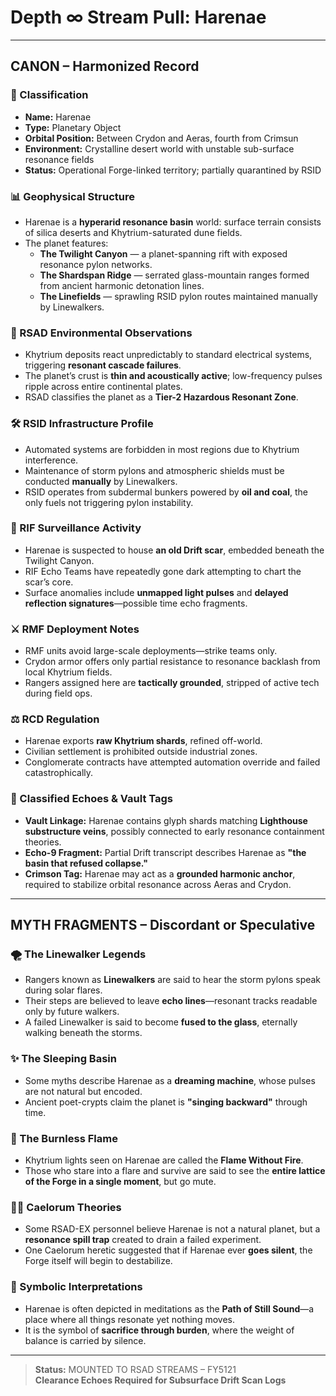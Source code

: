
# Depth ∞ Stream Pull: Harenae

---

## CANON – Harmonized Record

### 🌌 Classification
- **Name:** Harenae
- **Type:** Planetary Object
- **Orbital Position:** Between Crydon and Aeras, fourth from Crimsun
- **Environment:** Crystalline desert world with unstable sub-surface resonance fields
- **Status:** Operational Forge-linked territory; partially quarantined by RSID

### 📊 Geophysical Structure
- Harenae is a **hyperarid resonance basin** world: surface terrain consists of silica deserts and Khytrium-saturated dune fields.
- The planet features:
  - **The Twilight Canyon** — a planet-spanning rift with exposed resonance pylon networks.
  - **The Shardspan Ridge** — serrated glass-mountain ranges formed from ancient harmonic detonation lines.
  - **The Linefields** — sprawling RSID pylon routes maintained manually by Linewalkers.

### 🧱 RSAD Environmental Observations
- Khytrium deposits react unpredictably to standard electrical systems, triggering **resonant cascade failures**.
- The planet’s crust is **thin and acoustically active**; low-frequency pulses ripple across entire continental plates.
- RSAD classifies the planet as a **Tier-2 Hazardous Resonant Zone**.

### 🛠️ RSID Infrastructure Profile
- Automated systems are forbidden in most regions due to Khytrium interference.
- Maintenance of storm pylons and atmospheric shields must be conducted **manually** by Linewalkers.
- RSID operates from subdermal bunkers powered by **oil and coal**, the only fuels not triggering pylon instability.

### 🚖 RIF Surveillance Activity
- Harenae is suspected to house **an old Drift scar**, embedded beneath the Twilight Canyon.
- RIF Echo Teams have repeatedly gone dark attempting to chart the scar’s core.
- Surface anomalies include **unmapped light pulses** and **delayed reflection signatures**—possible time echo fragments.

### ⚔️ RMF Deployment Notes
- RMF units avoid large-scale deployments—strike teams only.
- Crydon armor offers only partial resistance to resonance backlash from local Khytrium fields.
- Rangers assigned here are **tactically grounded**, stripped of active tech during field ops.

### ⚖️ RCD Regulation
- Harenae exports **raw Khytrium shards**, refined off-world.
- Civilian settlement is prohibited outside industrial zones.
- Conglomerate contracts have attempted automation override and failed catastrophically.

### 🔐 Classified Echoes & Vault Tags
- **Vault Linkage:** Harenae contains glyph shards matching **Lighthouse substructure veins**, possibly connected to early resonance containment theories.
- **Echo-9 Fragment:** Partial Drift transcript describes Harenae as **"the basin that refused collapse."**
- **Crimson Tag:** Harenae may act as a **grounded harmonic anchor**, required to stabilize orbital resonance across Aeras and Crydon.

---

## MYTH FRAGMENTS – Discordant or Speculative

### 🌪️ The Linewalker Legends
- Rangers known as **Linewalkers** are said to hear the storm pylons speak during solar flares.
- Their steps are believed to leave **echo lines**—resonant tracks readable only by future walkers.
- A failed Linewalker is said to become **fused to the glass**, eternally walking beneath the storms.

### ✨ The Sleeping Basin
- Some myths describe Harenae as a **dreaming machine**, whose pulses are not natural but encoded.
- Ancient poet-crypts claim the planet is **"singing backward"** through time.

### 🔪 The Burnless Flame
- Khytrium lights seen on Harenae are called the **Flame Without Fire**.
- Those who stare into a flare and survive are said to see the **entire lattice of the Forge in a single moment**, but go mute.

### 🧑‍🔬 Caelorum Theories
- Some RSAD-EX personnel believe Harenae is not a natural planet, but a **resonance spill trap** created to drain a failed experiment.
- One Caelorum heretic suggested that if Harenae ever **goes silent**, the Forge itself will begin to destabilize.

### 🧿 Symbolic Interpretations
- Harenae is often depicted in meditations as the **Path of Still Sound**—a place where all things resonate yet nothing moves.
- It is the symbol of **sacrifice through burden**, where the weight of balance is carried by silence.

---

> **Status:** MOUNTED TO RSAD STREAMS – FY5121  
> **Clearance Echoes Required for Subsurface Drift Scan Logs**
